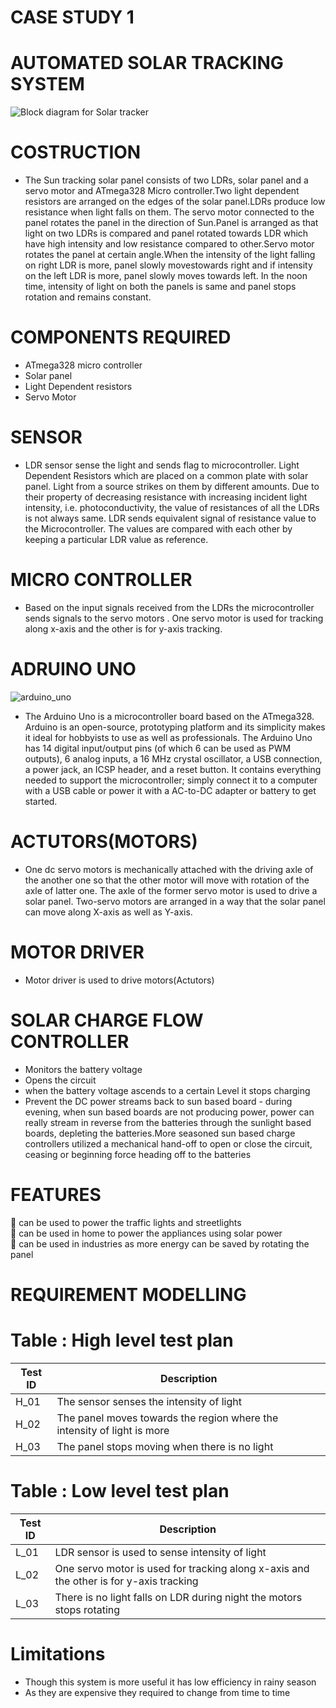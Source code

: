 # CASE STUDY 1 
# AUTOMATED SOLAR TRACKING SYSTEM
![Block diagram for Solar tracker](https://user-images.githubusercontent.com/98837668/154851858-09042167-69b2-47ac-b3c8-86707f2ae9cb.png)

# COSTRUCTION
* The Sun tracking solar panel consists of two LDRs, solar panel and a servo motor and ATmega328 Micro controller.Two light dependent resistors are arranged on the edges of the solar panel.LDRs produce low resistance when light falls on them. The servo motor connected to the panel rotates the panel in the direction of Sun.Panel is arranged as that light on two LDRs is compared and panel rotated towards LDR which have high intensity and  low resistance compared to other.Servo motor rotates the panel at certain angle.When the intensity of the light falling on right LDR is more, panel slowly movestowards right and if intensity on the left LDR is more, panel slowly moves towards left. In the noon time, intensity of light on both the panels is same and panel stops rotation and remains constant.
# COMPONENTS REQUIRED
* ATmega328 micro controller
* Solar panel
* Light Dependent resistors 
* Servo Motor
# SENSOR
* LDR sensor sense the light and sends flag to microcontroller.
Light Dependent Resistors which are placed on a common plate with solar panel. Light from a source strikes on them by different amounts. Due to their property 
of decreasing resistance with increasing incident light intensity, i.e. photoconductivity, the value of resistances of all the LDRs is not always same.
LDR sends equivalent signal of  resistance value to the Microcontroller. The values are compared with each other by keeping a particular LDR value as reference.
# MICRO CONTROLLER
* Based on the input signals received from the LDRs the microcontroller sends  signals to the servo motors . One servo motor is used for tracking along x-axis and the other is for y-axis tracking.
# ADRUINO UNO
![arduino_uno](https://user-images.githubusercontent.com/98837668/155139213-97d6a10b-872e-42d7-931b-23f224f6c8ed.jpg)

* The Arduino Uno is a microcontroller board based on the ATmega328. Arduino is an open-source, prototyping platform and its simplicity makes it ideal for hobbyists to use as 
well as professionals. The Arduino Uno has 14 digital input/output pins (of which 6 can be used as PWM outputs), 6 analog inputs, a 16 MHz crystal oscillator, a USB connection, 
a power jack, an ICSP header, and a reset button. It contains everything needed to support the microcontroller; simply connect it to a computer with a USB cable or power it 
with a AC-to-DC adapter or battery to get started.

# ACTUTORS(MOTORS)
* One dc servo motors is mechanically attached with the driving axle of the another one so that the other motor will move with rotation of the axle of latter one. The axle 
 of the former servo motor is used to drive a solar panel. Two-servo motors are arranged in a way that the solar panel can move along X-axis as well as Y-axis.


# MOTOR DRIVER
 * Motor driver is used to drive motors(Actutors)
# SOLAR CHARGE FLOW CONTROLLER
* Monitors the battery voltage
* Opens the circuit 
* when the battery voltage ascends to a certain Level it stops charging
* Prevent the DC power streams back to sun based board - during  evening, when sun based boards are not producing power, power can really stream in reverse from the batteries through the sunlight based boards, depleting the batteries.More seasoned sun based charge controllers utilized a mechanical hand-off to open or close the circuit, ceasing or beginning force heading off to the batteries
# FEATURES
:pushpin: can be used to power the traffic lights and streetlights <br />
:pushpin: can be used in home to power the appliances using solar power <br />
:pushpin: can be used in industries as more energy can be saved by rotating the panel <br />

# REQUIREMENT MODELLING

# Table : High level test plan
|Test ID| 	Description|
|---|----|
|H_01|	The sensor senses the intensity of light |
|H_02|	The panel moves towards the region where the intensity of light is more|
|H_03|	The panel stops moving when there is no light|

# Table : Low level test plan
|Test ID| 	Description|
|---|---|
|L_01 |	LDR sensor is used to sense intensity of light|
|L_02 |	One servo motor is used for tracking along x-axis and the other is for y-axis tracking|
|L_03 |	There is no light falls on LDR during night the motors stops rotating |

# Limitations 
* Though this system is more useful it has low efficiency in rainy season<br />
* As they are expensive they required to change from time to time<br />
